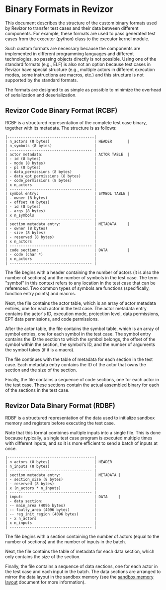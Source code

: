 # Binary Formats in Revizor

This document describes the structure of the custom binary formats used by Revizor to transfer
test cases and their data between different components. For example, these formats are used
to pass generated test cases from the executor (python) class to the executor kernel module.

Such custom formats are necessary because the components are implemented in different programming languages and different technologies, so passing objects directly is not possible. Using one of the standard formats (e.g., ELF) is also not an option because test cases in Revizor have special structure (e.g., multiple actors in different execution modes, some instructions are macros, etc.) and this structure is not supported by the standard formats.

The formats are designed to as simple as possible to minimize the overhead of serialization and deserialization.

## Revizor Code Binary Format (RCBF)

RCBF is a structured representation of the complete test case binary, together with its metadata.
The structure is as follows:

``` text
|---------------------------------------|
| n_actors (8 bytes)                    | HEADER       |
| n_symbols (8 bytes)                   |
| ------------------------------------- |
| actor metadata:                       | ACTOR TABLE  |
| - id (8 bytes)                        |
| - mode (8 bytes)                      |
| - pl (8 bytes)                        |
| - data_permissions (8 bytes)          |
| - data_ept_permissions (8 bytes)      |
| - code_permissions (8 bytes)          |
| x n_actors                            |
| ------------------------------------- |
| symbol entry:                         | SYMBOL TABLE |
| - owner (8 bytes)                     |
| - offset (8 bytes)                    |
| - id (8 bytes)                        |
| - args (8 bytes)                      |
| x n_symbols                           |
| ------------------------------------- |
| section metadata entry:               | METADATA     |
| - owner (8 bytes)                     |
| - size (8 bytes)                      |
| - reserved (8 bytes)                  |
| x n_actors                            |
| ------------------------------------- |
| code section:                         | DATA         |
| - code (char *)                       |
| x n_actors                            |
| ------------------------------------- |
```

The file begins with a header containing the number of actors (it is also the number of sections) and the number of symbols in the test case.
The term "symbol" in this context refers to any location in the test case that can be referenced.
Two common types of symbols are functions (specifically, function entry points) and macros.

Next, the file contains the actor table, which is an array of actor metadata entries, one for each actor in the test case.
The actor metadata entry contains the actor's ID, execution mode, protection level, data permissions, EPT data permissions, and code permissions.

After the actor table, the file contains the symbol table, which is an array of symbol entries, one for each symbol in the test case.
The symbol entry contains the ID the section to which the symbol belongs, the offset of the symbol within the section, the symbol's ID, and the number of arguments the symbol takes (if it is a macro).

The file continues with the table of metadata for each section in the test case.
Each metadata entry contains the ID of the actor that owns the section and the size of the section.

Finally, the file contains a sequence of code sections, one for each actor in the test case.
These sections contain the actual assembled binary for each of the sections in the test case.

## Revizor Data Binary Format (RDBF)

RDBF is a structured representation of the data used to initialize sandbox memory and registers before executing the test case.

Note that this format combines multiple inputs into a single file. This is done because typically, a single test case program is executed multiple times with different inputs, and so it is more efficient to send a batch of inputs at once.


``` text
|---------------------------------------|
| n_actors (8 bytes)                    | HEADER
| n_inputs (8 bytes)                    |
| ------------------------------------- |
| section metadata entry:               | METADATA |
| - section_size (8 bytes)              |
| - reserved (8 bytes)                  |
| x (n_actors * n_inputs)               |
| ------------------------------------- |
| input:                                | DATA     |
| - data section:                       |
| -- main_area (4096 bytes)             |
| -- faulty_area (4096 bytes)           |
| -- reg_init_region (4096 bytes)       |
| - x n_actors                          |
| x n_inputs                            |
| ------------------------------------- |
```

The file begins with a section containing the number of actors (equal to the number of sections) and the number of inputs in the batch.

Next, the file contains the table of metadata for each data section, which only contains the size of the section.

Finally, the file contains a sequence of data sections, one for each actor in the test case and each input in the batch. The data sections are arranged to mirror the data layout in the sandbox memory (see the [sandbox memory layout](sandbox.md) document for more information).

